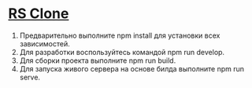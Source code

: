 # [RS Clone](https://github.com/rolling-scopes-school/tasks/blob/master/tasks/rsclone/rsclone.md)

1. Предварительно выполните npm install для установки всех зависимостей.
2. Для разработки воспользуйтесь командой npm run develop.
3. Для сборки проекта выполните npm run build.
4. Для запуска живого сервера на основе билда выполните npm run serve.